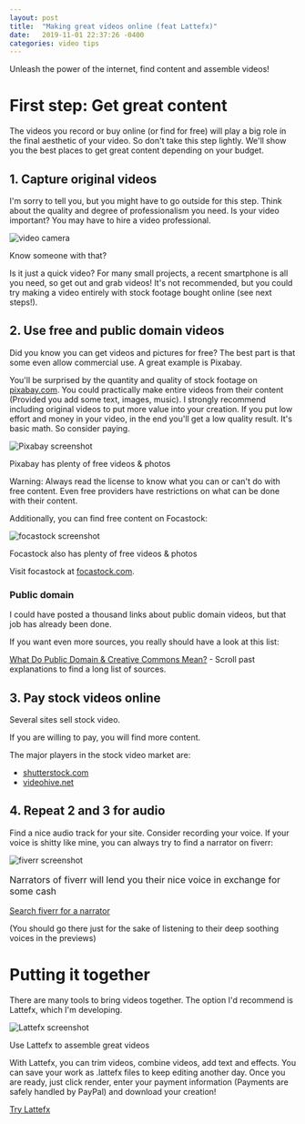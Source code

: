 ```yaml
---
layout: post
title:  "Making great videos online (feat Lattefx)"
date:   2019-11-01 22:37:26 -0400
categories: video tips
---
```


Unleash the power of the internet, find content and assemble videos!

# First step: Get great content

The videos you record or buy online (or find for free) will play a big role in the final aesthetic of your video. So don't take this step lightly. We'll show you the best places to get great content depending on your budget.


## 1. Capture original videos

I'm sorry to tell you, but you might have to go outside for this step. Think about the quality and degree of professionalism you need. Is your video important? You may have to hire a video professional.

<img src="https://lattefx.com/blog_static/lens-3143893_960_720.jpg" class="post-img" alt="video camera">
<p class="img-legend">Know someone with that?</p>

Is it just a quick video? For many small projects, a recent smartphone is all you need, so get out and grab videos! It's not recommended, but you could try making a video entirely with stock footage bought online (see next steps!).

## 2. Use free and public domain videos

Did you know you can get videos and pictures for free? The best part is that some even allow commercial use. A great example is Pixabay.

You'll be surprised by the quantity and quality of stock footage on [pixabay.com](https://pixabay.com). You could practically make entire videos from their content (Provided you add some text, images, music). I strongly recommend including original videos to put more value into your creation. If you put low effort and money in your video, in the end you'll get a low quality result. It's basic math. So consider paying.

<img src="https://lattefx.com/blog_static/pixabay.jpg" class="post-img" alt="Pixabay screenshot">
<p class="img-legend">Pixabay has plenty of free videos & photos</p>

Warning: Always read the license to know what you can or can't do with free content. Even free providers have restrictions on what can be done with their content.

Additionally, you can find free content on Focastock:


<img src="https://lattefx.com/blog_static/focastock.jpg" class="post-img" alt="focastock screenshot">
<p class="img-legend">Focastock also has plenty of free videos & photos</p>

Visit focastock at [focastock.com](https://focastock.com).

### Public domain

I could have posted a thousand links about public domain videos, but that job has already been done.

If you want even more sources, you really should have a look at this list:

[What Do Public Domain & Creative Commons Mean?](https://guides.library.harvard.edu/c.php?g=310751&p=2072820) - Scroll past explanations to find a long list of sources.

## 3. Pay stock videos online

Several sites sell stock video.

If you are willing to pay, you will find more content.

The major players in the stock video market are:

* [shutterstock.com](https://www.shutterstock.com/)
* [videohive.net](https://videohive.net/)


## 4. Repeat 2 and 3 for audio

Find a nice audio track for your site. Consider recording your voice. If your voice is shitty like mine, you can always try to find a narrator on fiverr:

<img src="https://lattefx.com/blog_static/fiverr_narrator.jpg" class="post-img" alt="fiverr screenshot">
<p class="img-legend" style="font-size:16px;">Narrators of fiverr will lend you their nice voice in exchange for some cash</p>

[Search fiverr for a narrator](https://www.fiverr.com/search/gigs?query=narrator)

(You should go there just for the sake of listening to their deep soothing voices in the previews)

# Putting it together

There are many tools to bring videos together. The option I'd recommend is Lattefx, which I'm developing.

<img src="https://lattefx.com/blog_static/lattefx.jpg" class="post-img" alt="Lattefx screenshot">
<p class="img-legend">Use Lattefx to assemble great videos</p>

With Lattefx, you can trim videos, combine videos, add text and effects. You can save your work as .lattefx files to keep editing another day. Once you are ready, just click render, enter your payment information (Payments are safely handled by PayPal) and download your creation!

[Try Lattefx](https://lattefx.com/app/)